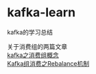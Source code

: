 # kafka-learn
kafka的学习总结

关于消费组的两篇文章  
[kafka之消费组概念](https://zhuanlan.zhihu.com/p/106104783)  
[Kafka组消费之Rebalance机制](https://zhuanlan.zhihu.com/p/108564156)

